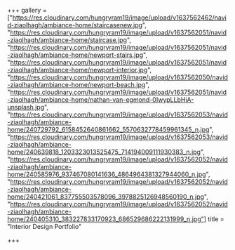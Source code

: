 +++
gallery = ["https://res.cloudinary.com/hungryram19/image/upload/v1637562462/navid-ziaolhagh/ambiance-home/staircasenew.jpg", "https://res.cloudinary.com/hungryram19/image/upload/v1637562051/navid-ziaolhagh/ambiance-home/staircase.jpg", "https://res.cloudinary.com/hungryram19/image/upload/v1637562051/navid-ziaolhagh/ambiance-home/newport-stairs.jpg", "https://res.cloudinary.com/hungryram19/image/upload/v1637562051/navid-ziaolhagh/ambiance-home/newport-interior.jpg", "https://res.cloudinary.com/hungryram19/image/upload/v1637562050/navid-ziaolhagh/ambiance-home/newport-beach.jpg", "https://res.cloudinary.com/hungryram19/image/upload/v1637562051/navid-ziaolhagh/ambiance-home/nathan-van-egmond-0IwypLLbHiA-unsplash.jpg", "https://res.cloudinary.com/hungryram19/image/upload/v1637562053/navid-ziaolhagh/ambiance-home/240729792_6158452640861662_5570632778459961345_n.jpg", "https://res.cloudinary.com/hungryram19/image/upload/v1637562053/navid-ziaolhagh/ambiance-home/240639818_1203323013525475_714194009111930383_n.jpg", "https://res.cloudinary.com/hungryram19/image/upload/v1637562052/navid-ziaolhagh/ambiance-home/240585976_937467080141636_4864964381327944060_n.jpg", "https://res.cloudinary.com/hungryram19/image/upload/v1637562052/navid-ziaolhagh/ambiance-home/240421061_837755503578096_3978825126948560190_n.jpg", "https://res.cloudinary.com/hungryram19/image/upload/v1637562052/navid-ziaolhagh/ambiance-home/240405310_383227833170923_686529686222131999_n.jpg"]
title = "Interior Design Portfolio"

+++
